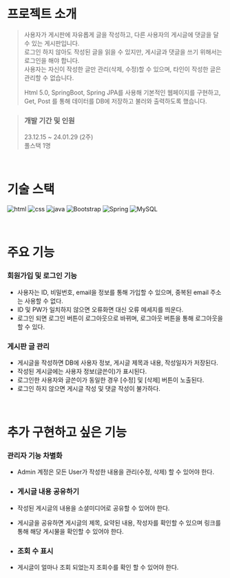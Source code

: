 # 프로젝트 소개

> 사용자가 게시판에 자유롭게 글을 작성하고, 다른 사용자의 게시글에 댓글을 달 수 있는 게시판입니다.\
> 로그인 하지 않아도 작성된 글을 읽을 수 있지만, 게시글과 댓글을 쓰기 위해서는 로그인을 해야 합니다.\
> 사용자는 자신이 작성한 글만 관리(삭제, 수정)할 수 있으며, 타인이 작성한 글은 관리할 수 없습니다.
> 
> Html 5.0, SpringBoot, Spring JPA를 사용해 기본적인 웹페이지를 구현하고,\
> Get, Post 를 통해 데이터를 DB에 저장하고 불러와 출력하도록 했습니다.


> ### 개발 기간 및 인원
> 23.12.15 ~ 24.01.29 (2주) \
> 풀스택 1명

<br/>

# 기술 스택
![html](https://img.shields.io/badge/HTML-239120?style=for-the-badge&logo=html5&logoColor=white)
![css](https://img.shields.io/badge/CSS-239120?&style=for-the-badge&logo=css3&logoColor=white)
![java](https://img.shields.io/badge/JavaScript-F7DF1E?style=for-the-badge&logo=JavaScript&logoColor=white)
![Bootstrap](https://img.shields.io/badge/Bootstrap-563D7C?style=for-the-badge&logo=bootstrap&logoColor=white)
![Spring](https://img.shields.io/badge/Spring-6DB33F?style=for-the-badge&logo=spring&logoColor=white)
![MySQL](https://img.shields.io/badge/MySQL-00000F?style=for-the-badge&logo=mysql&logoColor=white)

<br/>

# 주요 기능

### 회원가입 및 로그인 기능
- 사용자는 ID, 비밀번호, email을 정보를 통해 가입할 수 있으며, 중복된 email 주소는 사용할 수 없다.
- ID 및 PW가 일치하지 않으면 오류화면 대신 오류 메세지를 띄운다.
- 로그인 되면 로그인 버튼이 로그아웃으로 바뀌며, 로그아웃 버튼을 통해 로그아웃을 할 수 있다.


### 게시판 글 관리
- 게시글을 작성하면 DB에 사용자 정보, 게시글 제목과 내용, 작성일자가 저장된다.
- 작성된 게시글에는 사용자 정보(글쓴이)가 표시된다.
- 로그인한 사용자와 글쓴이가 동일한 경우 [수정] 및 [삭제] 버튼이 노출된다.
- 로그인 하지 않으면 게시글 작성 및 댓글 작성이 불가하다.

<br/>

# 추가 구현하고 싶은 기능

### 관리자 기능 차별화
- Admin 계정은 모든 User가 작성한 내용을 관리(수정, 삭제) 할 수 있어야 한다. 

- ### 게시글 내용 공유하기
- 작성된 게시글의 내용을 소셜미디어로 공유할 수 있어야 한다.
- 게시글을 공유하면 게시글의 제목, 요약된 내용, 작성자를 확인할 수 있으며 링크를 통해 해당 게시물을 확인할 수 있어야 한다. 

- ### 조회 수 표시
- 게시글이 얼마나 조회 되었는지 조회수를 확인 할 수 있어야 한다.

